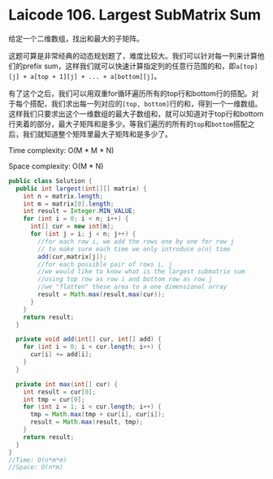 # Laicode 106. Largest SubMatrix Sum

给定一个二维数组，找出和最大的子矩阵。

这题可算是非常经典的动态规划题了，难度比较大。我们可以针对每一列来计算他们的prefix sum，这样我们就可以快速计算指定列的任意行范围的和，即`a[top][j] + a[top + 1][j] + ... + a[bottom][j]`。

有了这个之后，我们可以用双重for循环遍历所有的top行和bottom行的搭配。对于每个搭配，我们求出每一列对应的`[top, bottom]`行的和，得到一个一维数组。这样我们只要求出这个一维数组的最大子数组和，就可以知道对于top行和bottom行夹着的部分，最大子矩阵和是多少。等我们遍历的所有的`top`和`bottom`搭配之后，我们就知道整个矩阵里最大子矩阵和是多少了。

Time complexity: O(M * M * N)

Space complexity: O(M * N)

```java
public class Solution {
  public int largest(int[][] matrix) {
    int n = matrix.length;
    int m = matrix[0].length;
    int result = Integer.MIN_VALUE;
    for (int i = 0; i < n; i++) {
      int[] cur = new int[m];
      for (int j = i; j < n; j++) {
        //for each row i, we add the rows one by one for row j
        // to make sure each time we only introduce o(n) time
        add(cur,matrix[j]);
        //for each possible pair of rows i, j
        //we would like to know what is the largest submatrix sum 
        //using top row as row i and bottom row as row j
        //we "flatten" these area to a one dimensional array
        result = Math.max(result,max(cur));
      }
    }
    return result;
  }

  private void add(int[] cur, int[] add) {
    for (int i = 0; i < cur.length; i++) {
      cur[i] += add[i];
    }
  }

  private int max(int[] cur) {
    int result = cur[0];
    int tmp = cur[0];
    for (int i = 1; i < cur.length; i++) {
      tmp = Math.max(tmp + cur[i], cur[i]);
      result = Math.max(result, tmp);
    }
    return result;
  }
}
//Time: O(n*m*m)
//Space: O(n*m)

```